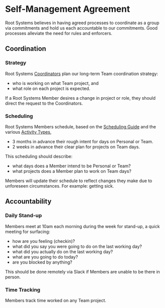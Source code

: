 # Self-Management Agreement

Root Systems believes in having agreed processes to coordinate as a group via commitments and hold us each accountable to our commitments. Good processes alleviate the need for rules and enforcers.

## Coordination

### Strategy

Root Systems [Coordinators](../roles/coordinator.md) plan our long-term Team coordination strategy:

- who is working on what Team project, and
- what role on each project is expected.

If a Root Systems Member desires a change in project or role, they should direct the request to the Coordinators.

### Scheduling

Root Systems Members schedule, based on the [Scheduling Guide](../guides/scheduling.md) and the various [Activity Types](./activity-types.md),

- 3 months in advance their rough intent for days on Personal or Team.
- 2 weeks in advance their clear plan for projects on Team days.

This scheduling should describe:

- what days does a Member intend to be Personal or Team?
- what projects does a Member plan to work on Team days?

Members will update their schedule to reflect changes they make due to unforeseen circumstances. For example: getting sick.

## Accountability

### Daily Stand-up

Members meet at 10am each morning during the week for stand-up, a quick meeting for surfacing:

- how are you feeling (checkin)?
- what did you say you were going to do on the last working day?
- what did you actually do on the last working day?
- what are you going to do today?
- are you blocked by anything?

This should be done remotely via Slack if Members are unable to be there in person.

### Time Tracking

Members track time worked on any Team project.
